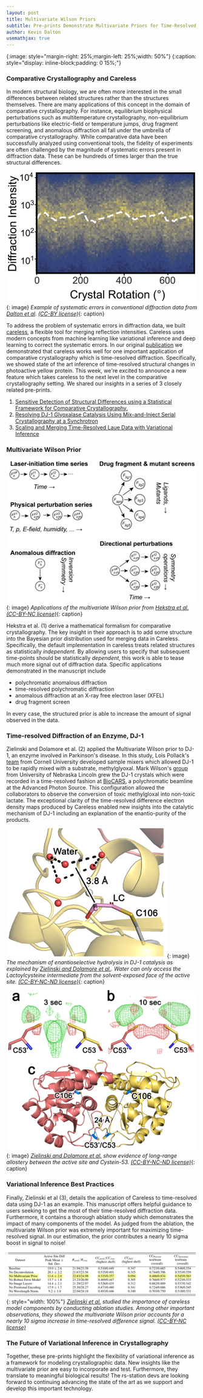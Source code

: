 ```yaml
---
layout: post
title: Multivariate Wilson Priors
subtitle: Pre-prints Demonstrate Multivariate Priors for Time-Resolved Crystallography
author: Kevin Dalton
usemathjax: true
---
```


<!-- CSS definitions for images -->
{:image: style="margin-right: 25%;margin-left: 25%;width: 50%"}
{:caption: style="display: inline-block;padding: 0 15%;"}

### Comparative Crystallography and Careless
In modern structural biology, we are often more interested in the small differences between related structures rather than the structures themselves. There are many applications of this concept in the domain of comparative crystallography. For instance, equilibrium biophysical perturbations such as multitemperature crystallography, non-equilibrium perturbations like electric-field or temperature jumps, drug fragment screening, and anomalous diffraction all fall under the umbrella of comparative crystallography. While comparative data have been successfully analyzed using conventional tools, the fidelity of experiments are often challenged by the magnitude of systematic errors present in diffraction data. These can be hundreds of times larger than the true structural differences. 

![Systematic errors in rotation data](/assets/posts/2024-07-31-multivariate-wilson/systematic_error.png){: image}
*Example of systematic errors in conventional diffraction data from [Dalton et al](https://doi.org/10.1038/s41467-022-35280-8). [(CC-BY license)](https://creativecommons.org/licenses/by/4.0/)*{: caption}


To address the problem of systematic errors in diffraction data, we built [careless](https://github.com/rs-station/careless), a flexible tool for merging reflection intensities. Careless uses modern concepts from machine learning like variational inference and deep learning to correct the systematic errors. In our original [publication](https://doi.org/10.1038/s41467-022-35280-8) we demonstrated that careless works well for one important application of comparative crystallography which is time-resolved diffraction. Specifically, we showed state of the art inference of time-resolved structural changes in photoactive yellow protein. This week, we're excited to announce a new feature which takes careless to the next level in the comparative crystallography setting. We shared our insights in a series of 3 closely related pre-prints. 

 1. [Sensitive Detection of Structural Differences using a Statistical Framework for Comparative Crystallography.](https://doi.org/10.1101/2024.07.22.604476)
 2. [Resolving DJ-1 Glyoxalase Catalysis Using Mix-and-Inject Serial Crystallography at a Synchrotron](https://doi.org/10.1101/2024.07.19.604369)
 3. [Scaling and Merging Time-Resolved Laue Data with Variational Inference](https://doi.org/10.1101/2024.07.30.605871)

### Multivariate Wilson Prior
![Applications of the multivariate Wilson prior](/assets/posts/2024-07-31-multivariate-wilson/comparative_xtal_graphs.png){: image}
*Applications of the multivariate Wilson prior from [Hekstra et al.](https://doi.org/10.1101/2024.07.22.604476) [(CC-BY-NC license)](https://creativecommons.org/licenses/by-nc/4.0/)*{: caption}

Hekstra et al. (1) derive a mathematical formalism for comparative crystallography. The key insight in their approach is to add some structure into the Bayesian prior distribution used for merging data in Careless. Specifically, the default implementation in careless treats related structures as statistically *independent*. By allowing users to specify that subsequent time-points should be statistically *dependent*, this work is able to tease much more signal out of diffraction data. Specific applications demonstrated in the manuscript include
 - polychromatic anomalous diffraction
 - time-resolved polychromatic diffraction
 - anomalous diffraction at an X-ray free electron laser (XFEL)
 - drug fragment screen

 In every case, the structured prior is able to increase the amount of signal observed in the data. 

### Time-resolved Diffraction of an Enzyme, DJ-1
Zielinski and Dolamore et al. (2) applied the Multivariate Wilson prior to DJ-1, an enzyme involved in Parkinson's disease. In this study, Lois Pollack's [team](https://pollack.research.engineering.cornell.edu/) from Cornell University developed sample mixers which allowed DJ-1 to be rapidly mixed with a substrate, methylglyoxal. Mark Wilson's [group](https://redoxbiologycenter.unl.edu/markwilsonphd) from University of Nebraska Lincoln grew the DJ-1 crystals which were recorded in a time-resolved fashion at [BioCARS](https://biocars.uchicago.edu/), a polychromatic beamline at the Advanced Photon Source. This configuration allowed the collaborators  to observe the conversion of toxic methylgloxal into non-toxic lactate. The exceptional clarity of the time-resolved difference electron density maps produced by Careless enabled new insights into the catalytic mechanism of DJ-1 including an explanation of the enantio-purity of the products. 

![Stereo chemistry of DJ-1 Lactoyl-cysteine intermediate](/assets/posts/2024-07-31-multivariate-wilson/lc_intermediate.png){: image}
*The mechanism of enantioselective hydrolysis in DJ-1 catalysis as explained by [Zielinski and Dolamore et al.](https://doi.org/10.1101/2024.07.19.604369). Water can only access the Lactoylcysteine intermediate from the solvent-exposed face of the active site. [(CC-BY-NC-ND license)](https://creativecommons.org/licenses/by-nc-nd/4.0/)*{: caption}


![Long-range allostery in DJ-1](/assets/posts/2024-07-31-multivariate-wilson/dj1_allostery.png){: image}
*[Zielinski and Dolamore et al.](https://doi.org/10.1101/2024.07.19.604369) show evidence of long-range allostery between the active site and Cystein-53. [(CC-BY-NC-ND license)](https://creativecommons.org/licenses/by-nc-nd/4.0/)*{: caption}

### Variational Inference Best Practices
Finally, Zielinski et al (3), details the application of Careless to time-resolved data using DJ-1 as an example. This manuscript offers helpful guidance to users seeking to get the most of their time-resolved diffraction data. Furthermore, it contains a thorough ablation study which demonstrates the impact of many components of the model. As judged from the ablation, the multivariate Wilson prior was extremely important for maximizing time-resolved signal. In our estimation, the prior contributes a nearly 10 sigma boost in signal to noise!

![DJ-1 merging ablation study](/assets/posts/2024-07-31-multivariate-wilson/dj1_ablation_study.png){: style="width: 100%"}
*[Zielinski et al.](https://doi.org/10.1101/2024.07.30.605871) studied the importance of careless model components by conducting ablation studies. Among other important observations, they showed the multivariate Wilson prior accounts for a nearly 10 sigma increase in time-resolved difference signal. [(CC-BY-NC license)](https://creativecommons.org/licenses/by-nc/4.0/)*

### The Future of Variational Inference in Crystallography
Together, these pre-prints highlight the flexibility of variational inference as a framework for modeling crystallographic data. New insights like the multivariate prior are easy to incorporate and test. Furthermore, they translate to meaningful biological results! The rs-station devs are looking forward to continuing advancing the state of the art as we support and develop this important technology. 

